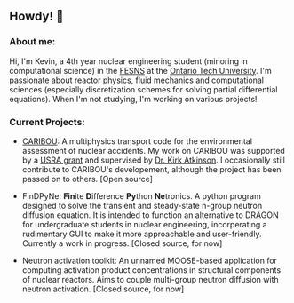 ## Howdy! 👋

### About me:
Hi, I'm Kevin, a 4th year nuclear engineering student (minoring in computational science) in the [FESNS](https://nuclear.ontariotechu.ca/index.php) at the [Ontario Tech University](https://ontariotechu.ca/). I'm passionate about reactor physics, fluid mechanics and computational sciences (especially discretization schemes for solving partial differential equations). When I'm not studying, I'm working on various projects!

### Current Projects:

- [CARIBOU](https://github.com/ksawatzky777/caribou): A multiphysics transport code for the environmental assessment of nuclear accidents. My work on CARIBOU was supported by a [USRA grant](https://research.ontariotechu.ca/students/undergraduate-research-awards.php) and supervised by [Dr. Kirk Atkinson](https://nuclear.ontariotechu.ca/people/faculty/dr-kirk-atkinson.php). I occasionally still contribute to CARIBOU's developement, although the project has been passed on to others. [Open source]

- FinDPyNe: **Fin**ite **D**ifference **Py**thon **Ne**tronics. A python program designed to solve the transient and steady-state n-group neutron diffusion equation. It is intended to function an alternative to DRAGON for undergraduate students in nuclear engineering, incorperating a rudimentary GUI to make it more approachable and user-friendly. Currently a work in progress. [Closed source, for now]

- Neutron activation toolkit: An unnamed MOOSE-based application for computing activation product concentrations in structural components of nuclear reactors. Aims to couple multi-group neutron diffusion with neutron activation. [Closed source, for now]

<!--
**ksawatzky777/ksawatzky777** is a ✨ _special_ ✨ repository because its `README.md` (this file) appears on your GitHub profile.

Here are some ideas to get you started:

- 🔭 I’m currently working on ...
- 🌱 I’m currently learning ...
- 👯 I’m looking to collaborate on ...
- 🤔 I’m looking for help with ...
- 💬 Ask me about ...
- 📫 How to reach me: ...
- 😄 Pronouns: ...
- ⚡ Fun fact: ...
-->

